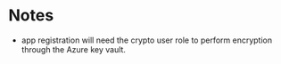 # Notes

- app registration will need the crypto user role to perform encryption through the Azure key vault.
